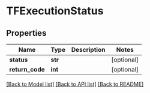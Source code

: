 # TFExecutionStatus

## Properties
Name | Type | Description | Notes
------------ | ------------- | ------------- | -------------
**status** | **str** |  | [optional] 
**return_code** | **int** |  | [optional] 

[[Back to Model list]](../README.md#documentation-for-models) [[Back to API list]](../README.md#documentation-for-api-endpoints) [[Back to README]](../README.md)


